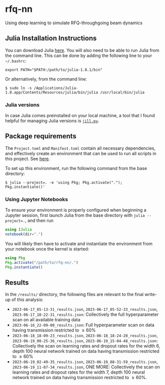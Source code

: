# rfq-nn
Using deep learning to simulate RFQ-throughgoing beam dynamics

## Julia Installation Instructions
You can download Julia <a href="https://julialang.org/downloads/">here</a>. You will also need to be able to run Julia from the command line. This can be done by adding the following line to your `~/.bashrc`:

```export PATH="$PATH:/path/to/julia-1.8.1/bin"```

Or alternatively, from the command line:

```$ sudo ln -s /Applications/Julia-1.8.app/Contents/Resources/julia/bin/julia /usr/local/bin/julia```

### Julia versions
In case Julia comes preinstalled on your local machine, a tool that I found helpful for managing Julia versions is <a href="https://github.com/johnnychen94/jill.py">`jill.py`</a>.

## Package requirements
The `Project.toml` and `Manifest.toml` contain all necessary dependencies, and effectively create an environment that can be used to run all scripts in this project. See <a href="https://pkgdocs.julialang.org/v1/toml-files/">here</a>.

To set up this environment, run the following command from the base directory:

```$ julia --project=. -e 'using Pkg; Pkg.activate("."); Pkg.instantiate()'```

### Using Jupyter Notebooks

To ensure your environment is properly configured when beginning a Jupyter session, first launch Julia from the base directory with ``julia --project=.``, and then run

```julia
using IJulia
notebook(dir=".")
```

You will likely then have to activate and instantiate the environment from your notebook once the kernel is started:


```julia
using Pkg
Pkg.activate("/path/to/rfq-nn/.")
Pkg.instantiate()
```
## Results
In the `/results/` directory, the following files are relevant to the final write-up of this analysis:
* `2023-06-17_05-13-31_results.json`, `2023-06-17_05-52-33_results.json`, `2023-06-17_10-22-31_results.json`: Collectively the full hyperparameter scan on all available training data
* `2023-06-16_22-09-00_results.json`: Full hyperparameter scan on data having transmission restricted to $\geq 60\%$
* `2023-06-18_18-09-23_results.json`, `2023-06-18_18-24-20_results.json`, `2023-06-19_00-25-36_results.json`, `2023-06-19_15-04-48_results.json`: Collectively the scan on learning rates and dropout rates for the width 6, depth 100 neural network trained on data having transmission restricted to $\geq 60\%$
* `2023-06-19_02-49-35_results.json`, `2023-06-19_08-31-59_results.json`, `2023-06-19_11-07-34_results.json`, ONE MORE: Collectively the scan on learning rates and dropout rates for the width 7, depth 100 neural network trained on data having transmission restricted to $\geq 60\%$.
